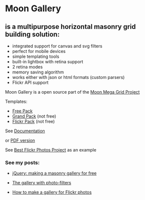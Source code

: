 
# Moon Gallery


## is a multipurpose horizontal masonry grid building solution:

+ integrated support for canvas and svg filters
+ perfect for mobile devices
+ simple templating tools
+ built-in lightbox with retina support
+ 2 retina modes
+ memory saving algorithm
+ works either with json or html formats (custom parsers)
+ Flickr API support


Moon Gallery is a open source part of the [Moon Mega Grid Project](http://gallery.scalapro.net/)

Templates:
+ [Free Pack](https://github.com/Kremlianski/free-pack)
+ [Grand Pack](http://exxo.ru/moon-mega-grid/grand-pack/) (not free)
+ [Flickr Pack](http://exxo.ru/moon-mega-grid/flickr-pack/) (not free)

See [Documentation](http://exxo.ru/moon-mega-grid/free-pack/api.html)


or [PDF version](http://exxo.ru/moon-mega-grid/assets/pdf/masonry-grid-api.pdf)



See [Best Flickr Photos Project](http://exxo.ru/moon-mega-grid/best-flickr-photos/last-gallery.html) as an example


### See my posts: ###

+ [jQuery: making a masonry gallery for free](http://blog.exxo.ru/jquery-making-a-masonry-gallery-for-free/)


+ [The gallery with photo-filters ](http://blog.exxo.ru/the-gallery-with-photo-filters/)


+ [How to make a gallery for Flickr photos](http://blog.exxo.ru/how-to-make-a-gallery-for-flickr-photos/)
